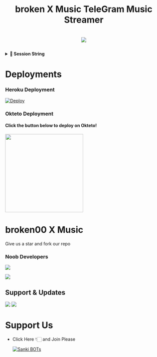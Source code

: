 <h1 align="center"><b>broken X Music TeleGram Music Streamer</b></h1>

# <p align="center"><a href="https://github.com/TheFelliX/ShakshiXMusic"><img src="https://github-readme-stats.vercel.app/api/pin?username=TheFelliX&show_icons=true&theme=dracula&hide_border=true&repo=ShakshiXMusic"></a></p>
<p align="center">

  <details>
<summary><b>🔗 Session String</b></summary>
<br>

> You'll need a [API_ID](https://my.telegram.org/auth) & [API_HASH](https://my.telegram.org/auth) in order to generate pyrogram session string. 
> Always remember to use good API combo else your account could be deleted.

<h4> Generate Session via Repl.it: </h4>    
<p><a href="https://replit.com/@NotReallyShikhar/Yukki-Music-String-Gen?lite=1&outputonly=1#main.py"><img src="https://img.shields.io/badge/Generate%20On%20Repl-blueviolet?style=for-the-badge&logo=appveyor" width="350""/></a></p>

</details>

  
  
# Deployments
  
### Heroku Deployment
  
  [![Deploy](https://www.herokucdn.com/deploy/button.svg)](https://heroku.com/deploy?template=https://github.com/NitricXd/SakshiXMusic)
  
  
###  Okteto Deployment

<h4>Click the button below to deploy on Okteto!</h4>
<a href="https://cloud.okteto.com/deploy?repository=https://github.com/TheFelliX/ShakshiXMusic"><img src="https://img.shields.io/badge/Deploy%20To%20Okteto-informational?style=for-the-badge&logo=Okteto" width="250""/></a>

  

  
# broken00 X Music
Give us a star and fork our repo
  
  
  
### Noob Developers 
  
<a href="https://t.me/MrNitric"><img src="https://img.shields.io/badge/MrNitric-ReD.svg?style=for-the-badge&logo=Python"></a> 
  
<a href="https://t.me/ROCKSTAR_PRINCE_OP"><img src="https://img.shields.io/badge/PrinceOp-ReD.svg?style=for-the-badge&logo=Python"></a> 
  

## Support & Updates 
<a href="https://t.me/The_Friend_Circle"><img src="https://img.shields.io/badge/Join-Group%20Support-blue.svg?style=for-the-badge&logo=Telegram"></a> <a href="https://t.me/Sanki_BOTs"><img src="https://img.shields.io/badge/Join-Updates%20Channel-blue.svg?style=for-the-badge&logo=Telegram"></a>
  
# Support Us
  
  
- Click Here 👇🏻 and Join Please
  
  [![Sanki BOTs](https://telegra.ph/file/59bf7854494d0acf1f677.jpg)](https://t.me/Sanki_BOTs)
